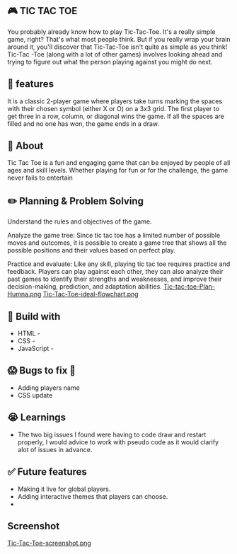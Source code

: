 ## :video_game: TIC TAC TOE
You probably already know how to play Tic-Tac-Toe. It's a really simple game, right? That's what most people think. But if you really wrap your brain around it, you'll discover that Tic-Tac-Toe isn't quite as simple as you think!
Tic-Tac -Toe (along with a lot of other games) involves looking ahead and trying to figure out what the person playing against you might do next.
## :eyes: features
It is a classic 2-player game where players take turns marking the spaces with their chosen symbol (either X or O) on a 3x3 grid. The first player to get three in a row, column, or diagonal wins the game. If all the spaces are filled and no one has won, the game ends in a draw.

## :page_facing_up: About
Tic Tac Toe is a fun and engaging game that can be enjoyed by people of all ages and skill levels. Whether playing for fun or for the challenge, the game never fails to entertain

## :pencil2: Planning & Problem Solving
Understand the rules and objectives of the game.

Analyze the game tree: Since tic tac toe has a limited number of possible moves and outcomes, it is possible to create a game tree that shows all the possible positions and their values based on perfect play.

Practice and evaluate: Like any skill, playing tic tac toe requires practice and feedback. Players can play against each other, they can also analyze their past games to identify their strengths and weaknesses, and improve their decision-making, prediction, and adaptation abilities.
[Tic-tac-toe-Plan-Humna.png](https://postimg.cc/jDKgrW0N)
[Tic-Tac-Toe-ideal-flowchart.png](https://postimg.cc/yDvJYG5j)




## :rocket: Build with  
- HTML - 
- CSS -
- JavaScript - 

## :scream: Bugs to fix :poop:
- Adding players name
- CSS update

## :sob: Learnings
- The two big issues I found were having to code draw and restart properly, I would advice to work with pseudo code as it would clarify alot of issues in advance.

## :white_check_mark: Future features
- Making it live for global players.
- Adding interactive themes that players can choose.
- 
## Screenshot
[Tic-Tac-Toe-screenshot.png](https://postimg.cc/jW51wh0H)
